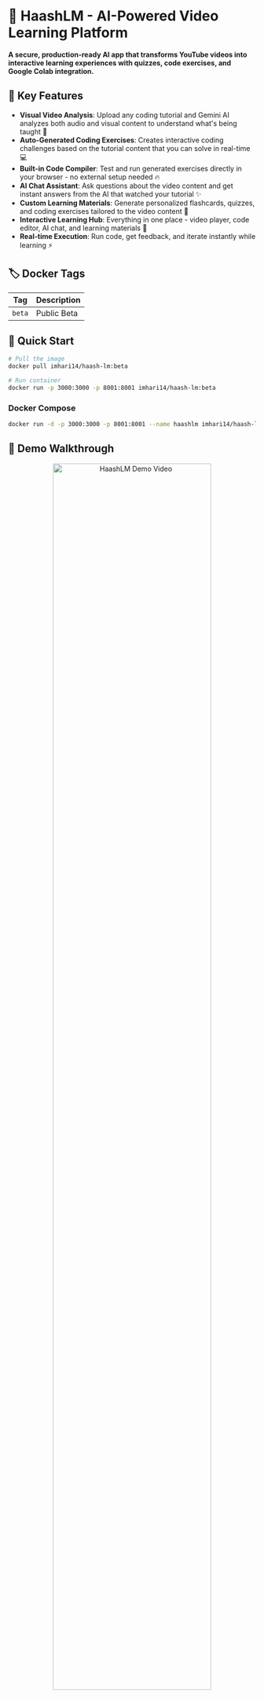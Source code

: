 # 🎥 HaashLM - AI-Powered Video Learning Platform

**A secure, production-ready AI app that transforms YouTube videos into interactive learning experiences with quizzes, code exercises, and Google Colab integration.**

## 🎯 Key Features

- **Visual Video Analysis**: Upload any coding tutorial and Gemini AI analyzes both audio and visual content to understand what's being taught 🧠
- **Auto-Generated Coding Exercises**: Creates interactive coding challenges based on the tutorial content that you can solve in real-time 💻
- **Built-in Code Compiler**: Test and run generated exercises directly in your browser - no external setup needed 🔥
- **AI Chat Assistant**: Ask questions about the video content and get instant answers from the AI that watched your tutorial ✨
- **Custom Learning Materials**: Generate personalized flashcards, quizzes, and coding exercises tailored to the video content 📓
- **Interactive Learning Hub**: Everything in one place - video player, code editor, AI chat, and learning materials 🎨
- **Real-time Execution**: Run code, get feedback, and iterate instantly while learning ⚡

## 🏷️ Docker Tags

| Tag    | Description        |
| ------ | ------------------ |
| `beta` | Public Beta   |

## 🚀 Quick Start

```bash
# Pull the image
docker pull imhari14/haash-lm:beta

# Run container
docker run -p 3000:3000 -p 8001:8001 imhari14/haash-lm:beta
```

### Docker Compose

```bash
docker run -d -p 3000:3000 -p 8001:8001 --name haashlm imhari14/haash-lm:beta
```
## 🎥 Demo Walkthrough

<p align="center">
  <a href="https://www.youtube.com/watch?v=msM2Nej8m_M" target="_blank">
    <img src="https://img.youtube.com/vi/msM2Nej8m_M/maxresdefault.jpg" alt="HaashLM Demo Video" width="80%" style="border-radius:10px">
  </a>
</p>

<p align="center">
  ▶️ <a href="https://www.youtube.com/watch?v=msM2Nej8m_M" target="_blank">Watch the Full Demo on YouTube</a>
</p>




## 🌐 Access

- **Frontend**: [http://localhost:3000](http://localhost:3000)
- **Health Check**: [http://localhost:8001/health](http://localhost:8001/health)

## 🔧 Configuration

### API Keys (Through Web UI)

1. Start container
2. Open [http://localhost:3000](http://localhost:3000)
3. Configure API keys in settings

**Required Keys:**

- Gemini API Key ([https://aistudio.google.com/app/apikey](https://aistudio.google.com/app/apikey))
- Judge0 API Key ([https://judge0.com/](https://judge0.com/) or [https://rapidapi.com/judge0-official/api/judge0-ce](https://rapidapi.com/judge0-official/api/judge0-ce))

## 📈 Performance Comparison: HaashLM vs AI Studio

| Feature | **HaashLM** | AI Studio | Improvement |
|---------|-------------|-----------|-------------|
| **Max Video Length** | 90 minutes | 40 minutes | **+125%** |
| **Token Consumption** | ~150K tokens | 700K-800K tokens | **5x Less** |
| **Video Processing Method** | Proprietary Smart Sampling | 1FPS extraction | **10x Efficient** |
| **Initial Processing Time** | 3 minutes (90min video) | 3 minutes (40min video) | **3x Faster** |
| **Consecutive Responses** | 30-40 seconds | 3+ minutes | **5x Faster** |
| **Context Handling** | Maintains low hallucination (fewer tokens) | Hallucinates >500K | **Rock Solid** |

**Why HaashLM handles longer videos:** While AI Studio can technically upload 1-hour videos, it fills up the context window 100%, leaving no space for chat replies - making 40 minutes the practical limit for interactive use. 

🚀 **Here's the game-changer:** HaashLM processes a full 90-minute video using only 150k tokens - that's incredible efficiency! Our advanced video processing algorithms intelligently sample key frames and optimize content analysis, allowing you to learn from feature-length tutorials while maintaining plenty of context space for meaningful conversations.

## 📋 Features

- **Video Processing**: Transcription, summarization, multi-language support
- **AI-Powered Generation**: Quizzes, flashcards, code exercises, Colab notebooks
- **Code Execution**: Multi-language support, real-time execution, Judge0 integration
- **Modern Interface**: Responsive design, dark/light themes, intuitive UX

## 🏗️ Architecture

- Frontend: Next.js 14 + TypeScript + Tailwind CSS
- Backend: FastAPI + Python 3.12
- AI Integration: Google Gemini 2.5 Flash API
- Code Execution: Judge0 CE API
- Video Processing: FFmpeg + yt-dlp
- Security: Obfuscated bytecode, non-root user

## 🔍 Health & Logs

```bash
# Health check
curl http://localhost:8001/health

# Logs
docker logs -f haashlm
```

## 🛠️ Troubleshooting

- **Invalid API key**: Check format, permissions, and quota
- **Port conflicts**: Ensure 3000 & 8001 are free
- **System Config**: Minimum 8-12 core CPUs and 8GB RAM for smooth experience
- **Network issues**: Check connectivity to APIs

## 📝 Feedback

We’d love to hear your thoughts and suggestions to improve **HaashLM**!  
Please take a minute to fill out our short feedback form:  

👉 [Give Feedback Here](https://docs.google.com/forms/d/e/1FAIpQLSek_2hkcVyvUhSlnFPQO1H3P-ZK5RviKDQyuHsRoTJObV8q7g/viewform?usp=dialog)


**⭐ Star this repo if you find it useful!**
